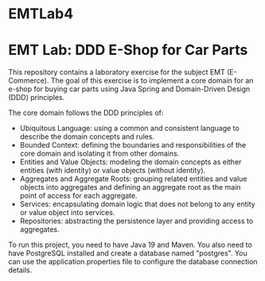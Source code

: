 # EMTLab4

# EMT Lab: DDD E-Shop for Car Parts

This repository contains a laboratory exercise for the subject EMT (E-Commerce). The goal of this exercise is to implement a core domain for an e-shop for buying car parts using Java Spring and Domain-Driven Design (DDD) principles.


The core domain follows the DDD principles of:

- Ubiquitous Language: using a common and consistent language to describe the domain concepts and rules.
- Bounded Context: defining the boundaries and responsibilities of the core domain and isolating it from other domains.
- Entities and Value Objects: modeling the domain concepts as either entities (with identity) or value objects (without identity).
- Aggregates and Aggregate Roots: grouping related entities and value objects into aggregates and defining an aggregate root as the main point of access for each aggregate.
- Services: encapsulating domain logic that does not belong to any entity or value object into services.
- Repositories: abstracting the persistence layer and providing access to aggregates.

To run this project, you need to have Java 19 and Maven. You also need to have PostgreSQL installed and create a database named "postgres". You can use the application.properties file to configure the database connection details.



